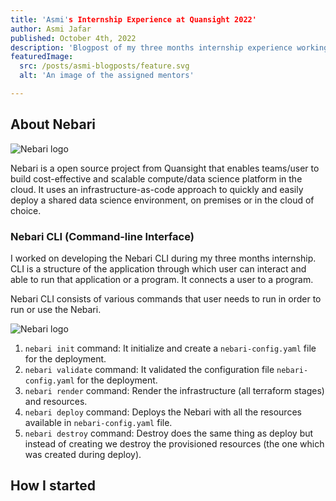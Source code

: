 ```yaml
---
title: 'Asmi's Internship Experience at Quansight 2022'
author: Asmi Jafar
published: October 4th, 2022
description: 'Blogpost of my three months internship experience working on the Nebari project at Quansight'
featuredImage:
  src: /posts/asmi-blogposts/feature.svg
  alt: 'An image of the assigned mentors'

---
```


## About Nebari

<img alt="Nebari logo" src="/posts/asmi-blogposts/nebari-logo.png" />

Nebari is a open source project from Quansight that enables teams/user to build cost-effective and scalable compute/data science platform in the cloud. It uses an infrastructure-as-code approach to quickly and easily deploy a shared data science environment, on premises or in the cloud of choice.

### Nebari CLI (Command-line Interface)

I worked on developing the Nebari CLI during my three months internship. CLI is a structure of the application through which user can interact and able to run that application or a program. It connects a user to a program.

Nebari CLI consists of various commands that user needs to run in order to run or use the Nebari.

<img alt="Nebari logo" src="/posts/asmi-blogposts/nebari-commands.png" />

1. `nebari init` command: It initialize and create a `nebari-config.yaml` file for the deployment.
2. `nebari validate` command: It validated the configuration file `nebari-config.yaml` for the deployment.
3. `nebari render` command: Render the infrastructure (all terraform stages) and resources.
4. `nebari deploy` command: Deploys the Nebari with all the resources available in `nebari-config.yaml` file.
5. `nebari destroy` command: Destroy does the same thing as deploy but instead of creating we destroy the provisioned resources (the one which was created during deploy).

## How I started
